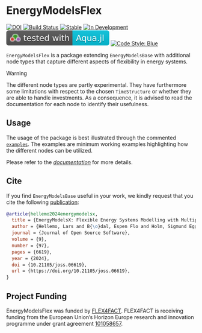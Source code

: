 # EnergyModelsFlex

[![DOI](https://joss.theoj.org/papers/10.21105/joss.06619/status.svg)](https://doi.org/10.21105/joss.06619)
[![Build Status](https://github.com/EnergyModelsX/EnergyModelsFlex.jl/workflows/CI/badge.svg)](https://github.com/EnergyModelsX/EnergyModelsFlex.jl/actions?query=workflow%3ACI)
[![Stable](https://img.shields.io/badge/docs-stable-blue.svg)](https://energymodelsx.github.io/EnergyModelsFlex.jl/stable/)
[![In Development](https://img.shields.io/badge/docs-dev-blue.svg)](https://energymodelsx.github.io/EnergyModelsFlex.jl/dev/)
[![Aqua QA](https://raw.githubusercontent.com/JuliaTesting/Aqua.jl/master/badge.svg)](https://github.com/JuliaTesting/Aqua.jl)
[![Code Style: Blue](https://img.shields.io/badge/code%20style-blue-4495d1.svg)](https://github.com/JuliaDiff/BlueStyle)

`EnergyModelsFlex` is a package extending `EnergyModelsBase` with additional node types that capture different aspects of flexibility in energy systems.

> [!WARNING]
> The different node types are partly experimental.
> They have furthermore some limitations with respect to the chosen `TimeStructure` or whether they are able to handle investments.
> As a consequence, it is advised to read the documentation for each node to identify their usefulness.

## Usage

The usage of the package is best illustrated through the commented [`examples`](examples).
The examples are minimum working examples highlighting how the different nodes can be utilized.

Please refer to the *[documentation](https://energymodelsx.github.io/EnergyModelsFlex.jl/stable/)* for more details.

## Cite

If you find `EnergyModelsBase` useful in your work, we kindly request that you cite the following [publication](https://doi.org/10.21105/joss.06619):

```bibtex
@article{hellemo2024energymodelsx,
  title = {EnergyModelsX: Flexible Energy Systems Modelling with Multiple Dispatch},
  author = {Hellemo, Lars and B{\o}dal, Espen Flo and Holm, Sigmund Eggen and Pinel, Dimitri and Straus, Julian},
  journal = {Journal of Open Source Software},
  volume = {9},
  number = {97},
  pages = {6619},
  year = {2024},
  doi = {10.21105/joss.06619},
  url = {https://doi.org/10.21105/joss.06619},
}
```

## Project Funding

EnergyModelsFlex was funded by [FLEX4FACT](https://flex4fact.eu/). FLEX4FACT is receiving funding from the European Union’s Horizon Europe research and innovation programme under grant agreement [101058657](https://doi.org/10.3030/101058657).
